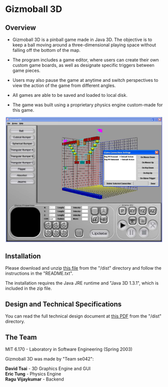 # Gizmoball 3D

## Overview

- Gizmoball 3D is a pinball game made in Java 3D.  The objective is to keep a ball moving around a three-dimensional playing space without falling off the bottom of the map.

- The program includes a game editor, where users can create their own custom game boards, as well as designate specific triggers between game pieces.

- Users may also pause the game at anytime and switch perspectives to view the action of the game from different angles. 

- All games are able to be saved and loaded to local disk.

- The game was built using a proprietary physics engine custom-made for this game.

<p align="center">
    <img src="media/gizmoball3d.jpg" width="500">
</p>

## Installation

Please download and unzip <a href="dist/gizmoball3d.zip">this file</a> from the "/dist" directory and follow the instructions in the "README.txt".

The installation requires the Java JRE runtime and "Java 3D 1.3.1", which is included in the zip file.


## Design and Technical Specifications

You can read the full technical design document at <a href="dist/Gizmoball3-Final_Design.pdf">this PDF</a> from the "/dist" directory.


## The Team

MIT 6.170 - Laboratory in Software Engineering (Spring 2003)<br>


Gizmoball 3D was made by "Team se042":

<strong>David Tsai</strong> - 3D Graphics Engine and GUI<br>
<strong>Eric Tung</strong> - Physics Engine<br>
<strong>Ragu Vijaykumar</strong> - Backend